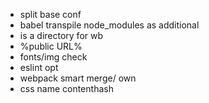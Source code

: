 * split base conf
* babel transpile node_modules as additional
* is a directory for wb
* %public URL%
* fonts/img check
* eslint opt
* webpack smart merge/ own 
* css name contenthash
